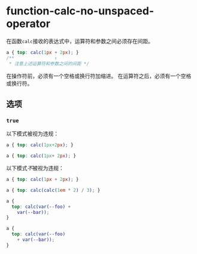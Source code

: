 # function-calc-no-unspaced-operator

在函数`calc`接收的表达式中，运算符和参数之间必须存在间距。

```css
a { top: calc(1px + 2px); }
/**               ↑
 * 注意上述运算符和参数之间的间距 */
```

在操作符前，必须有一个空格或换行符加缩进。
在运算符之后，必须有一个空格或换行符。

## 选项

### `true`

以下模式被视为违规：

```css
a { top: calc(1px+2px); }
```

```css
a { top: calc(1px+ 2px); }
```

以下模式*不*被视为违规：

```css
a { top: calc(1px + 2px); }
```

```css
a { top: calc(calc(1em * 2) / 3); }
```

```css
a {
  top: calc(var(--foo) +
    var(--bar));
}
```

```css
a {
  top: calc(var(--foo)
    + var(--bar));
}
```
